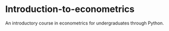 # Introduction-to-econometrics
 An introductory course in econometrics for undergraduates through  Python.
 
